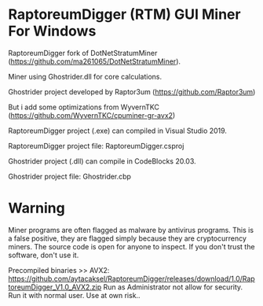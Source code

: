 # RaptoreumDigger (RTM) GUI Miner For Windows

RaptoreumDigger fork of DotNetStratumMiner (https://github.com/ma261065/DotNetStratumMiner).

Miner using Ghostrider.dll for core calculations.

Ghostrider project developed by Raptor3um (https://github.com/Raptor3um)

But i add some optimizations from WyvernTKC (https://github.com/WyvernTKC/cpuminer-gr-avx2)

RaptoreumDigger project (.exe) can compiled in Visual Studio 2019.

RaptoreumDigger project file: RaptoreumDigger.csproj

Ghostrider project (.dll) can compile in CodeBlocks 20.03.

Ghostrider project file: Ghostrider.cbp

# Warning 

Miner programs are often flagged as malware by antivirus programs. This is a false positive, they are flagged simply because they are cryptocurrency miners. The source code is open for anyone to inspect. If you don't trust the software, don't use it.

Precompiled binaries >>
AVX2: https://github.com/aytacaksel/RaptoreumDigger/releases/download/1.0/RaptoreumDigger_V1.0_AVX2.zip 
Run as Administrator not allow for security. Run it with normal user. Use at own risk..




